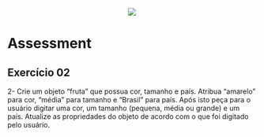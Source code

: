 <p align="center">
    <img src="https://www.infnet.edu.br/infnet/wp-content/themes/infnet.homepage//assets/img/LogoInfnetRodape.png"/>
</p>

# Assessment

## Exercício 02

2-	Crie um objeto “fruta” que possua cor, tamanho e país. Atribua “amarelo” para cor, “média” para tamanho e “Brasil” para país. Após isto peça para o usuário digitar uma cor, um tamanho (pequena, média ou grande) e um país. Atualize as propriedades do objeto de acordo com o que foi digitado pelo usuário.